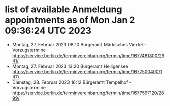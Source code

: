 # list of available Anmeldung appointments as of Mon Jan  2 09:36:24 UTC 2023
- Montag, 27. Februar 2023 08:10 Bürgeramt Märkisches Viertel - Vorzugstermine https://service.berlin.de/terminvereinbarung/termin/time/1677481800/2941/
- Montag, 27. Februar 2023 13:20 Bürgeramt Heiligensee https://service.berlin.de/terminvereinbarung/termin/time/1677500400/147/
- Dienstag, 28. Februar 2023 16:12 Bürgeramt Tempelhof - Vorzugstermine https://service.berlin.de/terminvereinbarung/termin/time/1677597120/2899/
